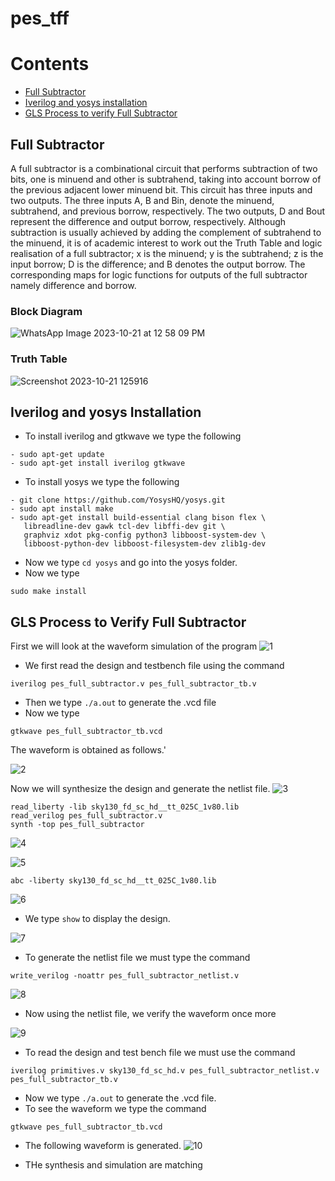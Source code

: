 # pes_tff
# Contents
- [Full Subtractor](#full-subtractor)
- [Iverilog and yosys installation](#iverilog-and-yosys-installation)
- [GLS Process to verify Full Subtractor ](#gls-process-to-verify-full-subtractor)

## Full Subtractor
A full subtractor is a combinational circuit that performs subtraction of two bits, one is minuend and other is subtrahend, taking into account borrow of the previous adjacent lower minuend bit. 
This circuit has three inputs and two outputs. The three inputs A, B and Bin, denote the minuend, subtrahend, and previous borrow, respectively.
The two outputs, D and Bout represent the difference and output borrow, respectively. Although subtraction is usually achieved by adding the complement of subtrahend to the minuend, it is of academic interest to work out the Truth Table and logic realisation of a full subtractor; x is the minuend; y is the subtrahend; z is the input borrow; D is the difference; and B denotes the output borrow.
The corresponding maps for logic functions for outputs of the full subtractor namely difference and borrow.
### Block Diagram
![WhatsApp Image 2023-10-21 at 12 58 09 PM](https://github.com/Akarsh-Hegde/pes_full_subtractor/assets/79705687/7f1584c5-0d00-463c-9674-04b8adeded26)



### Truth Table
![Screenshot 2023-10-21 125916](https://github.com/Akarsh-Hegde/pes_full_subtractor/assets/79705687/7de10509-f979-4025-97fd-ca7c05d76f4c)




## Iverilog and yosys Installation
- To install iverilog and gtkwave we type the following
```
- sudo apt-get update
- sudo apt-get install iverilog gtkwave
```

- To install yosys we type the following
```
- git clone https://github.com/YosysHQ/yosys.git
- sudo apt install make
- sudo apt-get install build-essential clang bison flex \
   libreadline-dev gawk tcl-dev libffi-dev git \
   graphviz xdot pkg-config python3 libboost-system-dev \
   libboost-python-dev libboost-filesystem-dev zlib1g-dev
```

- Now we type ```cd yosys``` and go into the yosys folder.
- Now we type
```
sudo make install
```
## GLS Process to Verify Full Subtractor

First we will look at the waveform simulation of the program 
![1](https://github.com/Akarsh-Hegde/pes_full_subtractor/assets/79705687/6b92736c-e23d-4d53-b753-5654621dd315)





- We first read the design and testbench file using the command
```
iverilog pes_full_subtractor.v pes_full_subtractor_tb.v
```
- Then we type ```./a.out``` to generate the .vcd file
- Now we type
```
gtkwave pes_full_subtractor_tb.vcd
```

The waveform is obtained as follows.'

![2](https://github.com/Akarsh-Hegde/pes_full_subtractor/assets/79705687/b974171f-2cb4-4bfb-85cc-fea0d6a1c0bd)



Now we will synthesize the design and generate the netlist file.
![3](https://github.com/Akarsh-Hegde/pes_full_subtractor/assets/79705687/c2ee0e7c-3b25-45b8-be02-a977a37a5761)



```
read_liberty -lib sky130_fd_sc_hd__tt_025C_1v80.lib
read_verilog pes_full_subtractor.v
synth -top pes_full_subtractor
```
![4](https://github.com/Akarsh-Hegde/pes_full_subtractor/assets/79705687/e81fda00-7404-4a8f-bee7-107436c85bc1)

![5](https://github.com/Akarsh-Hegde/pes_full_subtractor/assets/79705687/ce20dee7-3388-46ee-bea1-aa219fbffb90)


```
abc -liberty sky130_fd_sc_hd__tt_025C_1v80.lib
```
![6](https://github.com/Akarsh-Hegde/pes_full_subtractor/assets/79705687/4cd7f222-62c0-40a5-b493-43d0dfbc259e)


- We type ```show``` to display the design.

![7](https://github.com/Akarsh-Hegde/pes_full_subtractor/assets/79705687/a5c00860-a204-4b25-9d75-82a1c6c292b4)


- To generate the netlist file we must type the command
```
write_verilog -noattr pes_full_subtractor_netlist.v
```
![8](https://github.com/Akarsh-Hegde/pes_full_subtractor/assets/79705687/9f7c9c93-3636-41d1-81fd-e3cc0cad7c8a)


- Now using the netlist file, we verify the waveform once more

![9](https://github.com/Akarsh-Hegde/pes_full_subtractor/assets/79705687/719b8220-f29a-4595-b182-3d6bd3f0bdaa)


- To read the design and test bench file we must use the command
```
iverilog primitives.v sky130_fd_sc_hd.v pes_full_subtractor_netlist.v pes_full_subtractor_tb.v
```
- Now we type ```./a.out``` to generate the .vcd file.
- To see the waveform we type the command
```
gtkwave pes_full_subtractor_tb.vcd
```
- The following waveform is generated.
![10](https://github.com/Akarsh-Hegde/pes_full_subtractor/assets/79705687/50a8a53d-ff7e-452d-948c-3eec8fe89f5b)


- THe synthesis and simulation are matching
